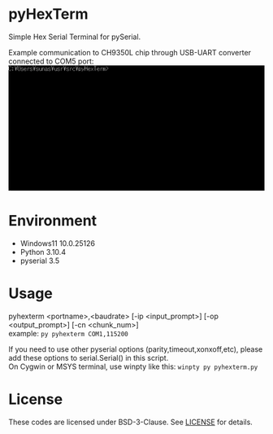 # pyHexTerm
Simple Hex Serial Terminal for pySerial.

Example communication to CH9350L chip through USB-UART converter connected to COM5 port:
![pyhexterm.gif](pyhexterm.gif)

# Environment
- Windows11 10.0.25126
- Python 3.10.4
- pyserial 3.5

# Usage
pyhexterm &lt;portname&gt;,&lt;baudrate&gt; [-ip <input_prompt>] [-op <output_prompt>] [-cn <chunk_num>]  
example: ```py pyhexterm COM1,115200```

If you need to use other pyserial options (parity,timeout,xonxoff,etc), please add these options to serial.Serial() in this script.  
On Cygwin or MSYS terminal, use winpty like this: ```winpty py pyhexterm.py```

# License
These codes are licensed under BSD-3-Clause.
See [LICENSE](https://github.com/sunasaji/pyHexTerm/blob/master/LICENSE) for details.
